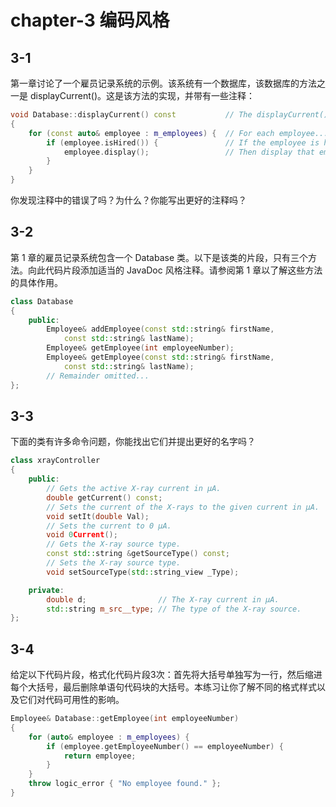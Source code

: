 # chapter-3 编码风格

## 3-1

第一章讨论了一个雇员记录系统的示例。该系统有一个数据库，该数据库的方法之一是 displayCurrent()。这是该方法的实现，并带有一些注释：

```c++
void Database::displayCurrent() const           // The displayCurrent() method
{
    for (const auto& employee : m_employees) {  // For each employee...
        if (employee.isHired()) {               // If the employee is hired
            employee.display();                 // Then display that employee
        }
    }
}
```

你发现注释中的错误了吗？为什么？你能写出更好的注释吗？

## 3-2

第 1 章的雇员记录系统包含一个 Database 类。以下是该类的片段，只有三个方法。向此代码片段添加适当的 JavaDoc 风格注释。请参阅第 1 章以了解这些方法的具体作用。

```c++
class Database
{
    public:
        Employee& addEmployee(const std::string& firstName,
            const std::string& lastName);
        Employee& getEmployee(int employeeNumber);
        Employee& getEmployee(const std::string& firstName,
            const std::string& lastName);
        // Remainder omitted...
};
```

## 3-3

下面的类有许多命令问题，你能找出它们并提出更好的名字吗？

```c++
class xrayController
{
    public:
        // Gets the active X-ray current in μA.
        double getCurrent() const;
        // Sets the current of the X-rays to the given current in μA.
        void setIt(double Val);
        // Sets the current to 0 μA.
        void 0Current();
        // Gets the X-ray source type.
        const std::string &getSourceType() const;
        // Sets the X-ray source type.
        void setSourceType(std::string_view _Type);

    private:
        double d;                // The X-ray current in μA.
        std::string m_src__type; // The type of the X-ray source.
};
```

## 3-4

给定以下代码片段，格式化代码片段3次：首先将大括号单独写为一行，然后缩进每个大括号，最后删除单语句代码块的大括号。本练习让你了解不同的格式样式以及它们对代码可用性的影响。

```c++
Employee& Database::getEmployee(int employeeNumber)
{
    for (auto& employee : m_employees) {
        if (employee.getEmployeeNumber() == employeeNumber) {
            return employee;
        }
    }
    throw logic_error { "No employee found." };
}
```
